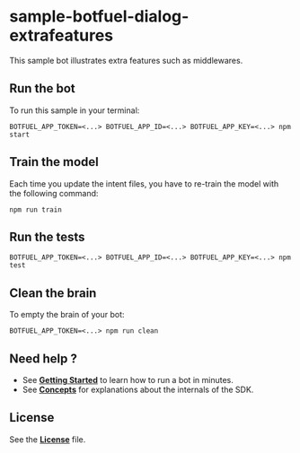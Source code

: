 # sample-botfuel-dialog-extrafeatures

This sample bot illustrates extra features such as middlewares.

## Run the bot

To run this sample in your terminal:

```shell
BOTFUEL_APP_TOKEN=<...> BOTFUEL_APP_ID=<...> BOTFUEL_APP_KEY=<...> npm start
```

## Train the model

Each time you update the intent files, you have to re-train the model with the following command:

```shell
npm run train
```

## Run the tests

```shell
BOTFUEL_APP_TOKEN=<...> BOTFUEL_APP_ID=<...> BOTFUEL_APP_KEY=<...> npm test
```

## Clean the brain

To empty the brain of your bot:

```shell
BOTFUEL_APP_TOKEN=<...> npm run clean
```

## Need help ?

- See [**Getting Started**](https://docs.botfuel.io/dialog/getting-started) to learn how to run a bot in minutes.
- See [**Concepts**](https://docs.botfuel.io/dialog/concepts) for explanations about the internals of the SDK.

## License

See the [**License**](LICENSE.md) file.
